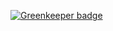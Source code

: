 
[![Greenkeeper badge](https://badges.greenkeeper.io/abhishekkhandait/loading-spinner.svg)](https://greenkeeper.io/)
